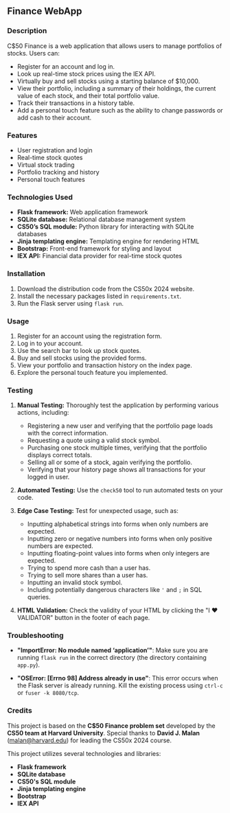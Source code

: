 ## Finance WebApp

### Description

C$50 Finance is a web application that allows users to manage portfolios of stocks. Users can:

*   Register for an account and log in.
*   Look up real-time stock prices using the IEX API.
*   Virtually buy and sell stocks using a starting balance of \$10,000.
*   View their portfolio, including a summary of their holdings, the current value of each stock, and their total portfolio value.
*   Track their transactions in a history table.
*   Add a personal touch feature such as the ability to change passwords or add cash to their account.

### Features

*   User registration and login
*   Real-time stock quotes
*   Virtual stock trading
*   Portfolio tracking and history
*   Personal touch features

### Technologies Used

*   **Flask framework:** Web application framework
*   **SQLite database:** Relational database management system
*   **CS50’s SQL module:** Python library for interacting with SQLite databases
*   **Jinja templating engine:** Templating engine for rendering HTML
*   **Bootstrap:** Front-end framework for styling and layout
*   **IEX API:** Financial data provider for real-time stock quotes

### Installation

1.  Download the distribution code from the CS50x 2024 website.
2.  Install the necessary packages listed in `requirements.txt`.
3.  Run the Flask server using `flask run`.

### Usage

1.  Register for an account using the registration form.
2.  Log in to your account.
3.  Use the search bar to look up stock quotes.
4.  Buy and sell stocks using the provided forms.
5.  View your portfolio and transaction history on the index page.
6.  Explore the personal touch feature you implemented.

### Testing

1.  **Manual Testing:** Thoroughly test the application by performing various actions, including:
    *   Registering a new user and verifying that the portfolio page loads with the correct information.
    *   Requesting a quote using a valid stock symbol.
    *   Purchasing one stock multiple times, verifying that the portfolio displays correct totals.
    *   Selling all or some of a stock, again verifying the portfolio.
    *   Verifying that your history page shows all transactions for your logged in user.

2.  **Automated Testing:** Use the `check50` tool to run automated tests on your code.

3.  **Edge Case Testing:** Test for unexpected usage, such as:

    *   Inputting alphabetical strings into forms when only numbers are expected.
    *   Inputting zero or negative numbers into forms when only positive numbers are expected.
    *   Inputting floating-point values into forms when only integers are expected.
    *   Trying to spend more cash than a user has.
    *   Trying to sell more shares than a user has.
    *   Inputting an invalid stock symbol.
    *   Including potentially dangerous characters like `'` and `;` in SQL queries.

4.  **HTML Validation:** Check the validity of your HTML by clicking the "I ♥ VALIDATOR" button in the footer of each page.

### Troubleshooting

*   **"ImportError: No module named ‘application’"**: Make sure you are running `flask run` in the correct directory (the directory containing `app.py`).

*   **"OSError: \[Errno 98] Address already in use"**: This error occurs when the Flask server is already running. Kill the existing process using `ctrl-c` or `fuser -k 8080/tcp`.

### Credits

This project is based on the **C$50 Finance problem set** developed by the **CS50 team at Harvard University**. Special thanks to **David J. Malan** (malan@harvard.edu) for leading the CS50x 2024 course.

This project utilizes several technologies and libraries:

*   **Flask framework**
*   **SQLite database**
*   **CS50's SQL module**
*   **Jinja templating engine**
*   **Bootstrap**
*   **IEX API**
